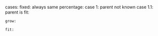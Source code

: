 cases:
    fixed:
        always same
    percentage:
        case 1: parent not known
            case 1.1:
                parent is fit:
                     
    grow:
    
    fit: